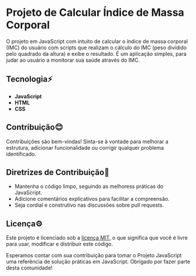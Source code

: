 # Projeto de Calcular Índice de Massa Corporal
<p>O projeto em JavaScript com intuito de calcular o índice de massa corporal (IMC) do usuário com scripts que realizam o cálculo do IMC (peso dividido pelo quadrado da altura) e exibe o resultado. É um aplicação simples, para judar ao usuário a monitorar sua saúde através do IMC.</p>

## Tecnologia⚡
<ul type="square">
    <li><strong>JavaScript</strong></li>
    <li><strong>HTML</strong></li>
    <li><strong>CSS</strong></li>
</ul>

## Contribuição😊
<p>Contribuições são bem-vindas! Sinta-se à vontade para melhorar a estrutura, adicionar funcionalidade ou corrigir qualquer problema identificado.</p>

## Diretrizes de Contribuição📌
<ul>
    <li>Mantenha o código limpo, seguindo as melhoress práticas do JavaScript.</li>
    <li>Adicione comentários explicativos para facilitar a compreensão.</li>
    <li>Seja cordial e construtivo nas discussões sobre pull requests.</li>
</ul>

## Licença⚙️
<p>Este projeto é licenciado sob a <a href="LICENSE">licença MIT</a>, o que significa que você é livre para usar, modificar e distribuir este código.</p>
<p>Esperamos contar com sua contribuição para tomar o Projeto JavaScript uma referência de solução práticas em JavaScript. Obrigado por fazer parte desta comunidade!</p>